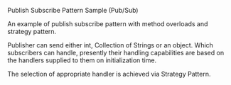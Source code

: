 Publish Subscribe Pattern Sample (Pub/Sub)

An example of publish subscribe pattern with method overloads and strategy pattern.

Publisher can send either int, Collection of Strings or an object.
Which subscribers can handle, presently their handling capabilities are based on the handlers supplied to them on initialization time.

The selection of appropriate handler is achieved via Strategy Pattern.
